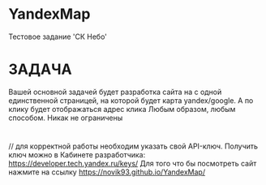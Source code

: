 # YandexMap
Тестовое задание 'СК Небо'
# ЗАДАЧА
Вашей основной задачей будет разработка сайта на с одной единственной страницей, на которой будет карта yandex/google. А по клику будет отображаться адрес клика Любым образом, любым способом. Никак не ограничены
# 
// для корректной работы необходим указать свой API-ключ. Получить ключ можно в Кабинете разработчика: https://developer.tech.yandex.ru/keys/ 
Для  того что бы посмотреть сайт нажмите на ссылку  https://novik93.github.io/YandexMap/
